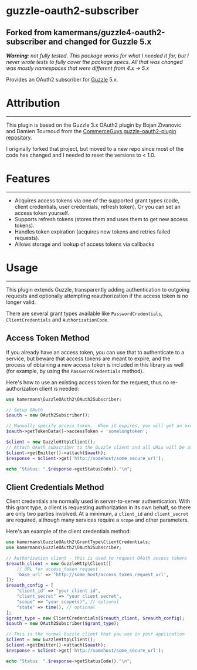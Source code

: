 guzzle-oauth2-subscriber
====================

## Forked from kamermans/guzzle4-oauth2-subscriber and changed for Guzzle 5.x

*__Warning__: not fully tested. This package works for what I needed it for, but I never wrote tests to fully cover the package specs. All that was changed was mostly namespaces that were different from 4.x -> 5.x*

Provides an OAuth2 subscriber for [Guzzle](http://guzzlephp.org/) 5.x.

# Attribution #
-----------
This plugin is based on the Guzzle 3.x OAuth2 plugin by Bojan Zivanovic and Damien Tournoud from the [CommerceGuys guzzle-oauth2-plugin repository](https://github.com/commerceguys/guzzle-oauth2-plugin).

I originally forked that project, but moved to a new repo since most of the code has changed and I needed to reset the versions to < 1.0.

# Features #
--------

- Acquires access tokens via one of the supported grant types (code, client credentials,
  user credentials, refresh token). Or you can set an access token yourself.
- Supports refresh tokens (stores them and uses them to get new access tokens).
- Handles token expiration (acquires new tokens and retries failed requests).
- Allows storage and lookup of access tokens via callbacks

# Usage #
-----

This plugin extends Guzzle, transparently adding authentication to outgoing requests and optionally attempting reauthorization if the access token is no longer valid.

There are several grant types available like `PasswordCredentials`, `ClientCredentials` and `AuthorizationCode`.

## Access Token Method ##
If you already have an access token, you can use that to authenticate to a service, but beware that access tokens are meant to expire, and the process of obtaining a new access token is included in this library as well (for example, by using the `PasswordCredentials` method).

Here's how to use an existing access token for the request, thus no re-authorization client is needed:

```php
use kamermans\GuzzleOAuth2\OAuth2Subscriber;

// Setup OAuth
$oauth = new OAuth2Subscriber();

// Manually specify access_token.  When it expires, you will get an exception
$oauth->getTokenData()->accessToken = 'somelongtoken';

$client = new GuzzleHttp\Client();
// Attach OAuth subscriber to the Guzzle client and all URLs will be authenticated
$client->getEmitter()->attach($oauth);
$response = $client->get('http://somehost/some_secure_url');

echo "Status: ".$response->getStatusCode()."\n";
```

## Client Credentials Method ##
Client credentials are normally used in server-to-server authentication.  With this grant type, a client is requesting authorization in its own behalf, so there are only two parties involved.  At a minimum, a `client_id` and `client_secret` are required, although many services require a `scope` and other parameters.

Here's an example of the client credentials method:

```php
use kamermans\GuzzleOAuth2\GrantType\ClientCredentials;
use kamermans\GuzzleOAuth2\OAuth2Subscriber;

// Authorization client - this is used to request OAuth access tokens
$reauth_client = new GuzzleHttp\Client([
    // URL for access_token request
    'base_url' => 'http://some_host/access_token_request_url',
]);
$reauth_config = [
	"client_id" => "your client id",
	"client_secret" => "your client secret",
	"scope" => "your scope(s)", // optional
	"state" => time(), // optional
];
$grant_type = new ClientCredentials($reauth_client, $reauth_config);
$oauth = new OAuth2Subscriber($grant_type);

// This is the normal Guzzle client that you use in your application
$client = new GuzzleHttp\Client();
$client->getEmitter()->attach($oauth);
$response = $client->get('http://somehost/some_secure_url');

echo "Status: ".$response->getStatusCode()."\n";
```
